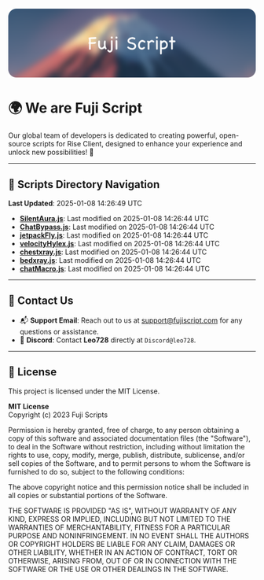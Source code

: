 ![Banner](.github/b.webp)

# 🌍 **We are Fuji Script**

Our global team of developers is dedicated to creating powerful, open-source scripts for Rise Client, designed to enhance your experience and unlock new possibilities! 🌟

---
<!-- SCRIPTS_NAVIGATION_START -->
## 📂 **Scripts Directory Navigation**

**Last Updated**: 2025-01-08 14:26:49 UTC

- **[SilentAura.js](scripts/SilentAura.js)**: Last modified on 2025-01-08 14:26:44 UTC
- **[ChatBypass.js](scripts/ChatBypass.js)**: Last modified on 2025-01-08 14:26:44 UTC
- **[jetpackFly.js](scripts/jetpackFly.js)**: Last modified on 2025-01-08 14:26:44 UTC
- **[velocityHylex.js](scripts/velocityHylex.js)**: Last modified on 2025-01-08 14:26:44 UTC
- **[chestxray.js](scripts/chestxray.js)**: Last modified on 2025-01-08 14:26:44 UTC
- **[bedxray.js](scripts/bedxray.js)**: Last modified on 2025-01-08 14:26:44 UTC
- **[chatMacro.js](scripts/chatMacro.js)**: Last modified on 2025-01-08 14:26:44 UTC

<!-- SCRIPTS_NAVIGATION_END -->

---

## 💬 **Contact Us**  
- 📬 **Support Email**: Reach out to us at [support@fujiscript.com](mailto:support@fujiscript.com) for any questions or assistance.  
- 💬 **Discord**: Contact **Leo728** directly at `Discord@leo728`.

---

## 📜 **License**

This project is licensed under the MIT License.  

**MIT License**  
Copyright (c) 2023 Fuji Scripts  

Permission is hereby granted, free of charge, to any person obtaining a copy of this software and associated documentation files (the "Software"), to deal in the Software without restriction, including without limitation the rights to use, copy, modify, merge, publish, distribute, sublicense, and/or sell copies of the Software, and to permit persons to whom the Software is furnished to do so, subject to the following conditions:  

The above copyright notice and this permission notice shall be included in all copies or substantial portions of the Software.  

THE SOFTWARE IS PROVIDED "AS IS", WITHOUT WARRANTY OF ANY KIND, EXPRESS OR IMPLIED, INCLUDING BUT NOT LIMITED TO THE WARRANTIES OF MERCHANTABILITY, FITNESS FOR A PARTICULAR PURPOSE AND NONINFRINGEMENT. IN NO EVENT SHALL THE AUTHORS OR COPYRIGHT HOLDERS BE LIABLE FOR ANY CLAIM, DAMAGES OR OTHER LIABILITY, WHETHER IN AN ACTION OF CONTRACT, TORT OR OTHERWISE, ARISING FROM, OUT OF OR IN CONNECTION WITH THE SOFTWARE OR THE USE OR OTHER DEALINGS IN THE SOFTWARE.  
